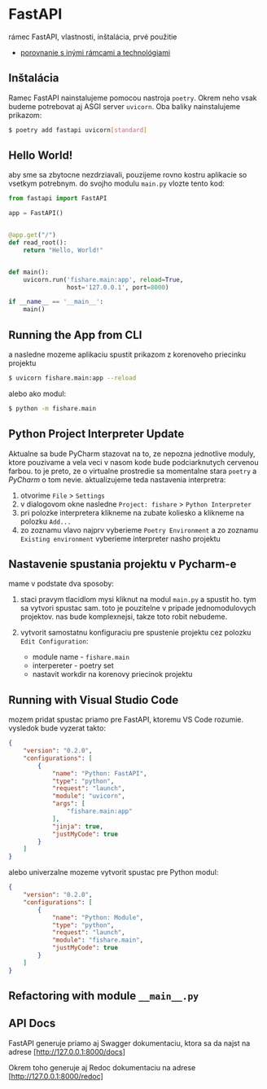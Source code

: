 # FastAPI

rámec FastAPI, vlastnosti, inštalácia, prvé použitie

* [porovnanie s inými rámcami a technológiami](https://www.techempower.com/benchmarks/#section=data-r20&hw=ph&test=query&l=v2p4an-db&a=2)


## Inštalácia

Ramec FastAPI nainstalujeme pomocou nastroja `poetry`. Okrem neho vsak budeme potrebovat aj ASGI server `uvicorn`. Oba baliky nainstalujeme prikazom:

```bash
$ poetry add fastapi uvicorn[standard]
```


## Hello World!

aby sme sa zbytocne nezdrziavali, pouzijeme rovno kostru aplikacie so vsetkym potrebnym. do svojho modulu `main.py` vlozte tento kod:

```python
from fastapi import FastAPI

app = FastAPI()


@app.get("/")
def read_root():
    return "Hello, World!"


def main():
    uvicorn.run('fishare.main:app', reload=True,
                host='127.0.0.1', port=8000)

if __name__ == '__main__':
    main()
```


## Running the App from CLI

a nasledne mozeme aplikaciu spustit prikazom z korenoveho priecinku projektu

```bash
$ uvicorn fishare.main:app --reload
```

alebo ako modul:

```bash
$ python -m fishare.main
```


## Python Project Interpreter Update

Aktualne sa bude PyCharm stazovat na to, ze nepozna jednotlive moduly, ktore pouzivame a vela veci v nasom kode bude podciarknutych cervenou farbou. to je preto, ze o virtualne prostredie sa momentalne stara `poetry` a _PyCharm_ o tom nevie. aktualizujeme teda nastavenia interpretra:

1. otvorime `File` > `Settings`
2. v dialogovom okne nasledne `Project: fishare` > `Python Interpreter`
3. pri polozke interpretera klikneme na zubate koliesko a klikneme na polozku `Add...`
4. zo zoznamu vlavo najprv vyberieme `Poetry Environment` a zo zoznamu `Existing environment` vyberieme interpreter nasho projektu


## Nastavenie spustania projektu v Pycharm-e

mame v podstate dva sposoby:

1. staci pravym tlacidlom mysi kliknut na modul `main.py` a spustit ho. tym sa vytvori spustac sam. toto je pouzitelne v pripade jednomodulovych projektov. nas bude komplexnejsi, takze toto robit nebudeme.

2. vytvorit samostatnu konfiguraciu pre spustenie projektu cez polozku `Edit Configuration`:

    * module name - `fishare.main`
    * interpereter - poetry set
    * nastavit workdir na korenovy priecinok projektu


## Running with Visual Studio Code

mozem pridat spustac priamo pre FastAPI, ktoremu VS Code rozumie. vysledok bude vyzerat takto:

```json
{
    "version": "0.2.0",
    "configurations": [
        {
            "name": "Python: FastAPI",
            "type": "python",
            "request": "launch",
            "module": "uvicorn",
            "args": [
                "fishare.main:app"
            ],
            "jinja": true,
            "justMyCode": true
        }
    ]
}
```

alebo univerzalne mozeme vytvorit spustac pre Python modul:

```json
{
    "version": "0.2.0",
    "configurations": [
        {
            "name": "Python: Module",
            "type": "python",
            "request": "launch",
            "module": "fishare.main",
            "justMyCode": true
        }
    ]
}
```

## Refactoring with module `__main__.py`


## API Docs

FastAPI generuje priamo aj Swagger dokumentaciu, ktora sa da najst na adrese [http://127.0.0.1:8000/docs]

Okrem toho generuje aj Redoc dokumentaciu na adrese [http://127.0.0.1:8000/redoc]
